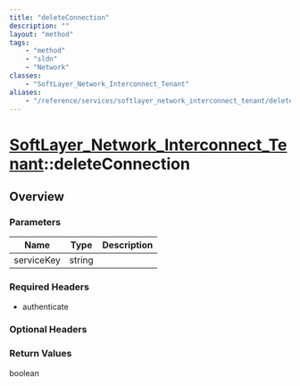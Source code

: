 ```yaml
---
title: "deleteConnection"
description: ""
layout: "method"
tags:
    - "method"
    - "sldn"
    - "Network"
classes:
    - "SoftLayer_Network_Interconnect_Tenant"
aliases:
    - "/reference/services/softlayer_network_interconnect_tenant/deleteConnection"
---
```

# [SoftLayer_Network_Interconnect_Tenant](/reference/services/SoftLayer_Network_Interconnect_Tenant)::deleteConnection




## Overview 


### Parameters 
|Name | Type | Description |
| --- | --- | --- |
|serviceKey| string| |


### Required Headers
* authenticate

### Optional Headers

### Return Values
boolean

